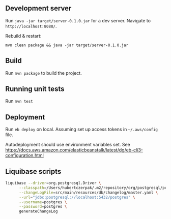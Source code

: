 ## Development server

Run `java -jar target/server-0.1.0.jar` for a dev server. Navigate to `http://localhost:8080/`.

Rebuild & restart:

`mvn clean package && java -jar target/server-0.1.0.jar`

## Build

Run `mvn package` to build the project.

## Running unit tests

Run `mvn test` 

## Deployment

Run `eb deploy` on local. Assuming set up access tokens in `~/.aws/config` file.

Autodeployment should use environment variables set. See https://docs.aws.amazon.com/elasticbeanstalk/latest/dg/eb-cli3-configuration.html

## Liquibase scripts

```bash
liquibase --driver=org.postgresql.Driver \
      --classpath=/Users/hubertczerpak/.m2/repository/org/postgresql/postgresql/42.2.5/postgresql-42.2.5.jar \
      --changeLogFile=src/main/resources/db/changelog/master.yaml \
      --url="jdbc:postgresql://localhost:5432/postgres" \
      --username=postgres \
      --password=postgres \
      generateChangeLog
 ```